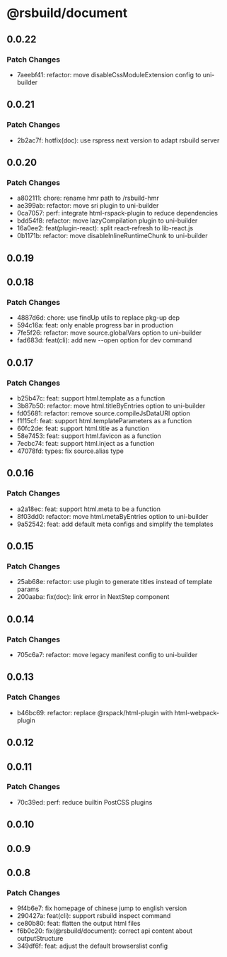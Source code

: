 # @rsbuild/document

## 0.0.22

### Patch Changes

- 7aeebf41: refactor: move disableCssModuleExtension config to uni-builder

## 0.0.21

### Patch Changes

- 2b2ac7f: hotfix(doc): use rspress next version to adapt rsbuild server

## 0.0.20

### Patch Changes

- a802111: chore: rename hmr path to /rsbuild-hmr
- ae399ab: refactor: move sri plugin to uni-builder
- 0ca7057: perf: integrate html-rspack-plugin to reduce dependencies
- bdd54f8: refactor: move lazyCompilation plugin to uni-builder
- 16a0ee2: feat(plugin-react): split react-refresh to lib-react.js
- 0b1171b: refactor: move disableInlineRuntimeChunk to uni-builder

## 0.0.19

## 0.0.18

### Patch Changes

- 4887d6d: chore: use findUp utils to replace pkg-up dep
- 594c16a: feat: only enable progress bar in production
- 7fe5f26: refactor: move source.globalVars option to uni-builder
- fad683d: feat(cli): add new --open option for dev command

## 0.0.17

### Patch Changes

- b25b47c: feat: support html.template as a function
- 3b87b50: refactor: move html.titleByEntries option to uni-builder
- fd05681: refactor: remove source.compileJsDataURI option
- f1f15cf: feat: support html.templateParameters as a function
- 60fc2de: feat: support html.title as a function
- 58e7453: feat: support html.favicon as a function
- 7ecbc74: feat: support html.inject as a function
- 47078fd: types: fix source.alias type

## 0.0.16

### Patch Changes

- a2a18ec: feat: support html.meta to be a function
- 8f03dd0: refactor: move html.metaByEntries option to uni-builder
- 9a52542: feat: add default meta configs and simplify the templates

## 0.0.15

### Patch Changes

- 25ab68e: refactor: use plugin to generate titles instead of template params
- 200aaba: fix(doc): link error in NextStep component

## 0.0.14

### Patch Changes

- 705c6a7: refactor: move legacy manifest config to uni-builder

## 0.0.13

### Patch Changes

- b46bc69: refactor: replace @rspack/html-plugin with html-webpack-plugin

## 0.0.12

## 0.0.11

### Patch Changes

- 70c39ed: perf: reduce builtin PostCSS plugins

## 0.0.10

## 0.0.9

## 0.0.8

### Patch Changes

- 9f4b6e7: fix homepage of chinese jump to english version
- 290427a: feat(cli): support rsbuild inspect command
- ce80b80: feat: flatten the output html files
- f6b0c20: fix(@rsbuild/document): correct api content about outputStructure
- 349df6f: feat: adjust the default browserslist config
